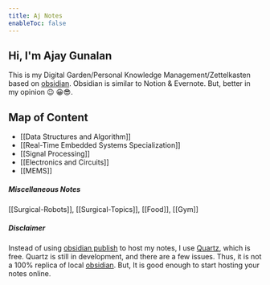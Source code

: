 ```yaml
---
title: Aj Notes
enableToc: false
---
```


## Hi, I'm Ajay Gunalan
This is my Digital Garden/Personal Knowledge Management/Zettelkasten based on [obsidian](https://obsidian.md/). Obsidian is similar to Notion & Evernote. But, better in my opinion 😉 😀😎.

## Map of Content
- [[Data Structures and Algorithm]]
- [[Real-Time Embedded Systems Specialization]]
- [[Signal Processing]]
- [[Electronics and Circuits]]
- [[MEMS]]

##### Miscellaneous Notes
[[Surgical-Robots]], [[Surgical-Topics]], [[Food]], [[Gym]]

##### Disclaimer
Instead of using [obsidian publish](https://obsidian.md/publish) to host my notes,  I use [Quartz](https://github.com/jackyzha0/quartz), which is free. Quartz is still in development, and there are a few issues. Thus, it is not a 100%  replica of local [obsidian](https://obsidian.md/). But, It is good enough to start hosting your notes online.


